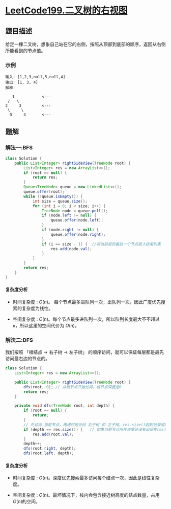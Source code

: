 # [LeetCode199.二叉树的右视图](https://leetcode-cn.com/problems/binary-tree-right-side-view/)
## 题目描述
给定一棵二叉树，想象自己站在它的右侧，按照从顶部到底部的顺序，返回从右侧所能看到的节点值。
### 示例
```
输入: [1,2,3,null,5,null,4]
输出: [1, 3, 4]
解释:

   1            <---
 /   \
2     3         <---
 \     \
  5     4       <---
```
## 题解
### 解法一:BFS
```java
class Solution {
    public List<Integer> rightSideView(TreeNode root) {
        List<Integer> res = new ArrayList<>();
        if (root == null) {
            return res;
        }
        Queue<TreeNode> queue = new LinkedList<>();
        queue.offer(root);
        while (!queue.isEmpty()) {
            int size = queue.size();
            for (int i = 0; i < size; i++) {
                TreeNode node = queue.poll();
                if (node.left != null) {
                    queue.offer(node.left);
                }
                if (node.right != null) {
                    queue.offer(node.right);
                }
                if (i == size - 1) {  //将当前层的最后一个节点放入结果列表
                    res.add(node.val);
                }
            }
        }
        return res;
    }
}
```
#### 复杂度分析
- 时间复杂度 : $O(n)$。 每个节点最多进队列一次，出队列一次，因此广度优先搜索的复杂度为线性。

- 空间复杂度 : $O(n)$。每个节点最多进队列一次，所以队列长度最大不不超过 `n`，所以这里的空间代价为 $O(n)$。

### 解法二:DFS
我们按照 「根结点 -> 右子树 -> 左子树」 的顺序访问，就可以保证每层都是最先访问最右边的节点的。
```java
class Solution {
    List<Integer> res = new ArrayList<>();

    public List<Integer> rightSideView(TreeNode root) {
        dfs(root, 0); // 从根节点开始访问，根节点深度是0
        return res;
    }

    private void dfs(TreeNode root, int depth) {
        if (root == null) {
            return;
        }
        // 先访问 当前节点，再递归地访问 右子树 和 左子树。res.size()起到记录层数的作用
        if (depth == res.size()) {   // 如果当前节点所在深度还没有出现在res里，说明在该深度下当前节点是第一个被访问的节点，因此将当前节点加入res中。
            res.add(root.val);
        }
        depth++;
        dfs(root.right, depth);
        dfs(root.left, depth);
```
#### 复杂度分析
- 时间复杂度 : $O(n)$。深度优先搜索最多访问每个结点一次，因此是线性复杂度。

- 空间复杂度 : $O(n)$。最坏情况下，栈内会包含接近树高度的结点数量，占用 $O(n)$的空间。
